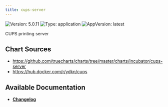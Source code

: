 ```yaml
---
title: cups-server
---
```


![Version: 5.0.11](https://img.shields.io/badge/Version-5.0.11-informational?style=flat-square) ![Type: application](https://img.shields.io/badge/Type-application-informational?style=flat-square) ![AppVersion: latest](https://img.shields.io/badge/AppVersion-latest-informational?style=flat-square)

CUPS printing server

## Chart Sources

- https://github.com/truecharts/charts/tree/master/charts/incubator/cups-server
- https://hub.docker.com/r/ydkn/cups

## Available Documentation

- [**Changelog**](./CHANGELOG.md)

